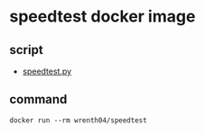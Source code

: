 # speedtest docker image

## script

- [speedtest.py](https://github.com/sivel/speedtest-cli)

## command

```
docker run --rm wrenth04/speedtest
```
